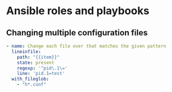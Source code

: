# Ansible roles and playbooks
## Changing multiple configuration files

```yml
- name: Change each file over that matches the given pattern
  lineinfile:
    path: "{{item}}"
    state: present
    regexp: '^pid\.1\='
    line: 'pid.1=test'
  with_fileglob:
    - "h*.conf"
```
